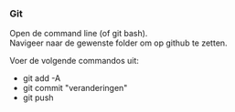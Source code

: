 ### Git

Open de command line (of git bash).<br/>
Navigeer naar de gewenste folder om op github te zetten.

Voer de volgende commandos uit:
- git add -A
- git commit "veranderingen"
- git push